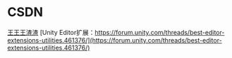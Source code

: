 # CSDN
[王王王渣渣](https://blog.csdn.net/wangjiangrong?type=blog)
[Unity Editor扩展：https://forum.unity.com/threads/best-editor-extensions-utilities.461376/](https://forum.unity.com/threads/best-editor-extensions-utilities.461376/)
